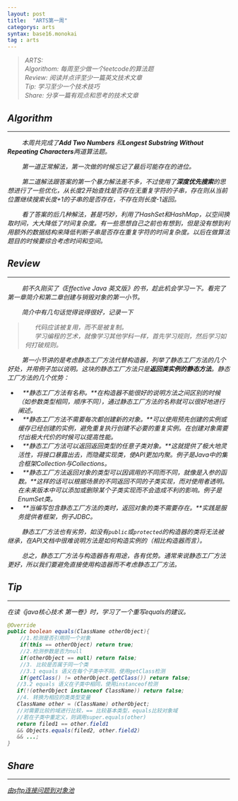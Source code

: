 ```yaml
---
layout: post
title:  "ARTS第一周"
categorys: arts
syntax: base16.monokai
tag : arts
---
```


<i>

> ARTS:<br>
> Algorithom: 每周至少做一个leetcode的算法题<br>
> Review: 阅读并点评至少一篇英文技术文章<br>
> Tip: 学习至少一个技术技巧<br>
> Share: 分享一篇有观点和思考的技术文章<br>



## Algorithm
---

&ensp; &ensp; &ensp; 本周共完成了**Add Two Numbers** 和**Longest Substring Without Repeating Characters**两道算法题。

&ensp; &ensp; &ensp; 第一道正常解法，第一次做的时候忘记了最后可能存在的进位。

&ensp; &ensp; &ensp; 第二道解法跟答案的第一个暴力解法差不多，不过使用了**深度优先搜索**的思想进行了一些优化，从长度2开始查找是否存在无重复字符的子串，存在则从当前位置继续搜索长度+1的子串的是否存在，不存在则长度-1返回。

&ensp; &ensp; &ensp; 看了答案的后几种解法，甚是巧妙，利用了HashSet和HashMap，以空间换取时间，大大降低了时间复杂度。有一些思想自己之前也有想到，但是没有想到利用额外的数据结构来降低判断子串是否存在重复字符的时间复杂度。以后在做算法题目的时候要综合考虑时间和空间。

## Review
---

&ensp; &ensp; &ensp; 前不久刚买了《*Effective Java 英文版*》的书，趁此机会学习一下。看完了第一章简介和第二章创建与销毁对象的第一小节。

&ensp; &ensp; &ensp; 简介中有几句话觉得说得很好，记录一下
>&ensp; &ensp; 代码应该被复用，而不是被复制。<br>
>&ensp; &ensp; 学习编程的艺术，就像学习其他学科一样，首先学习规则，然后学习如何打破规则。

&ensp; &ensp; &ensp; 第一小节讲的是*考虑静态工厂方法代替构造器*，列举了静态工厂方法的几个好处，并用例子加以说明。这块的静态工厂方法只是**返回类实例的静态方法**。静态工厂方法的几个优势：

- &ensp; **静态工厂方法有名称。**在构造器不能很好的说明方法之间区别的时候（如参数类型相同，顺序不同），通过静态工厂方法的名称就可以很好地进行阐述。
- &ensp; **静态工厂方法不需要每次都创建新的对象。**可以使用预先创建的实例或缓存已经创建的实例，避免重复执行创建不必要的重复实例。在创建对象需要付出极大代价的时候可以提高性能。
- &ensp; **静态工厂方法可以返回返回类型的任意子类对象。**这就提供了极大地灵活性，将接口暴露出去，而隐藏实现类，使API更加内聚。例子是Java中的集合框架Collection与Collections。
- &ensp; **静态工厂方法返回对象的类型可以因调用的不同而不同，就像是入参的函数。**这样的话可以根据场景的不同返回不同的子类实现，而对使用者透明。在未来版本中可以添加或删除某个子类实现而不会造成不利的影响。例子是EnumSet类。
- &ensp; **当编写包含静态工厂方法的类时，返回对象的类不需要存在。**实践是服务提供者框架，例子JDBC。

&ensp; &ensp; &ensp; 静态工厂方法也有劣势，如没有`public`或`protected`的构造器的类将无法被继承，在API文档中很难说明方法是如何构造实例的（相比构造器而言）。

&ensp; &ensp; &ensp; 总之，静态工厂方法与构造器各有用途，各有优势。通常来说静态工厂方法更好，所以我们要避免直接使用构造器而不考虑静态工厂方法。


## Tip
---

在读《java核心技术 第一卷》时，学习了一个重写equals的建议。

``` java
@Override
public boolean equals(ClassName otherObject){
    //1.检测是否引用同一个对象
    if(this == otherObject) return true;
    //2.检测参数是否为null
    if(otherObject == null) return false;
    //3. 比较是否属于同一个类
    //3.1 equals 语义在每个子类中不同，使用getClass检测
    if(getClass() != otherObject.getClass()) return false;
   //3.2 equals 语义在子类中相同，使用instanceof检测
   if(!(otherObject instanceof ClassName)) return false;
   //4. 转换为相应的类类型变量
   ClassName other = (ClassName) otherObject;
   //对需要比较的域进行比较，== 比较基本类型，equals比较对象域
   //若在子类中重定义，则调用super.equals(other)
   return filed1 == other.field1
   && Objects.equals(filed2, other.field2)
   && ...;
}
```


## Share
---

[由sftp连接问题到对象池](object-pool.html)
